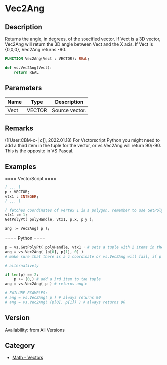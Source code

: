 # Vec2Ang

## Description
Returns the angle, in degrees, of the specified vector. If Vect is a 3D vector, Vec2Ang will return the 3D angle between Vect and the X axis. If Vect is {0,0,0}, Vec2Ang returns -90.

```pascal
FUNCTION Vec2Ang(Vect : VECTOR): REAL;
```

```python
def vs.Vec2Ang(Vect):
    return REAL
```

## Parameters
|Name|Type|Description|
|---|---|---|
|Vect|VECTOR|Source vector.|

## Remarks
([[User:CBM-c-| _c_]], 2022.01.18) For Vectorscript Python you might need to add a third item in the tuple for the vector, or vs.Vec2Ang will return 90/-90. This is the opposite in VS Pascal.

## Examples
==== VectorScript ====
```pascal
{ ... }
p : VECTOR;
vtx1 : INTEGER;
{ ... }

{ fetches coordinates of vertex 1 in a polygon, remember to use GetPolylineVertex if it's a polyline!  }
vtx1 := 1;
GetPolyPt( polyHandle, vtx1, p.x, p.y ); 

ang := Vec2Ang( p );
```
==== Python ====
```python
p = vs.GetPolyPt( polyHandle, vtx1 ) # sets a tuple with 2 items in the form ( 0, 0 )
ang = vs.Vec2Ang( (p[0], p[1], 0) ) 
# make sure that there is a z coordinate or vs.Vec2Ang will fail, if p has only 2 items (VS Python only, Pascal OK )

# alternatively

if len(p) == 2:
    p += (0,) # add a 3rd item to the tuple
ang = vs.Vec2Ang( p ) # returns angle

# FAILURE EXAMPLES:
# ang = vs.Vec2Ang( p ) # always returns 90
# ang = vs.Vec2Ang( (p[0], p[1]) ) # always returns 90
```

## Version
Availability: from All Versions

## Category
* [Math - Vectors](../Categories/Math%20-%20Vectors.md)
